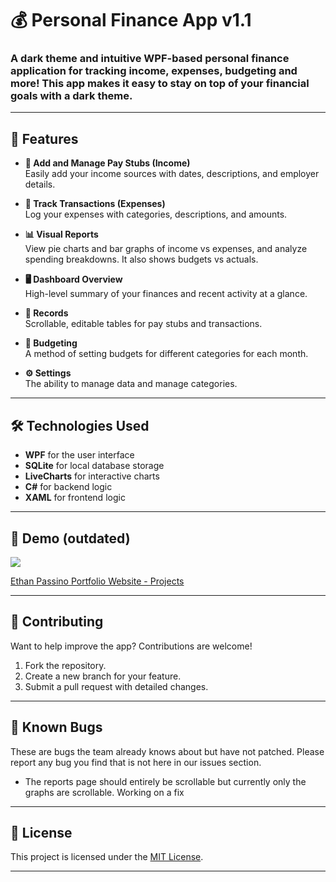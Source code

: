 # 💰 Personal Finance App v1.1

### A dark theme and intuitive WPF-based personal finance application for tracking income, expenses, budgeting and more! This app makes it easy to stay on top of your financial goals with a dark theme.
---

## 📖 Features

- **💼 Add and Manage Pay Stubs (Income)**  
  Easily add your income sources with dates, descriptions, and employer details.  

- **💸 Track Transactions (Expenses)**  
  Log your expenses with categories, descriptions, and amounts.  

- **📊 Visual Reports**  
  View pie charts and bar graphs of income vs expenses, and analyze spending breakdowns. It also shows budgets vs actuals. 

- **🖥️ Dashboard Overview**  
  High-level summary of your finances and recent activity at a glance.  

- **📜 Records**  
  Scrollable, editable tables for pay stubs and transactions.  

- **📝 Budgeting**  
  A method of setting budgets for different categories for each month.
  
- **⚙️ Settings**  
  The ability to manage data and manage categories.

---

## 🛠️ Technologies Used

- **WPF** for the user interface  
- **SQLite** for local database storage  
- **LiveCharts** for interactive charts  
- **C#** for backend logic
- **XAML** for frontend logic

---

## 📸 Demo (outdated)
<img src="https://ethanpassino.com/personalfinance.gif">

[Ethan Passino Portfolio Website - Projects](https://ethanpassino.com)

---


## 🤝 Contributing

Want to help improve the app? Contributions are welcome!  

1. Fork the repository.  
2. Create a new branch for your feature.  
3. Submit a pull request with detailed changes.  

---

## 🐛 Known Bugs
These are bugs the team already knows about but have not patched. Please report any bug you find that is not here in our issues section.
- The reports page should entirely be scrollable but currently only the graphs are scrollable. Working on a fix 
---

## 📝 License  

This project is licensed under the [MIT License](https://opensource.org/licenses/MIT).  

---
